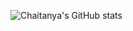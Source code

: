<!---
chintuseet/chintuseet is a ✨ special ✨ repository because its `README.md` (this file) appears on your GitHub profile.
You can click the Preview link to take a look at your changes.
--->
![Chaitanya's GitHub stats](https://github-readme-stats.vercel.app/api?username=chintuseet&count_private=true&show_icons=true&theme=dark)
